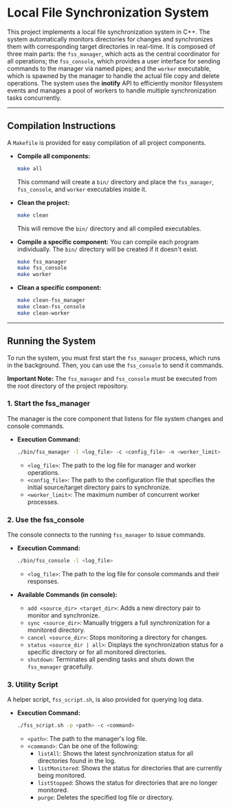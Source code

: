 # Local File Synchronization System

This project implements a local file synchronization system in C++. The system automatically monitors directories for changes and synchronizes them with corresponding target directories in real-time. It is composed of three main parts: the `fss_manager`, which acts as the central coordinator for all operations; the `fss_console`, which provides a user interface for sending commands to the manager via named pipes; and the `worker` executable, which is spawned by the manager to handle the actual file copy and delete operations. The system uses the **inotify** API to efficiently monitor filesystem events and manages a pool of workers to handle multiple synchronization tasks concurrently.

---

## Compilation Instructions

A `Makefile` is provided for easy compilation of all project components.

* **Compile all components:**
    ```bash
    make all
    ```
    This command will create a `bin/` directory and place the `fss_manager`, `fss_console`, and `worker` executables inside it.

* **Clean the project:**
    ```bash
    make clean
    ```
    This will remove the `bin/` directory and all compiled executables.

* **Compile a specific component:**
    You can compile each program individually. The `bin/` directory will be created if it doesn't exist.
    ```bash
    make fss_manager
    make fss_console
    make worker
    ```

* **Clean a specific component:**
    ```bash
    make clean-fss_manager
    make clean-fss_console
    make clean-worker
    ```

---

## Running the System

To run the system, you must first start the `fss_manager` process, which runs in the background. Then, you can use the `fss_console` to send it commands.

**Important Note:** The `fss_manager` and `fss_console` must be executed from the root directory of the project repository.

### 1. Start the fss_manager

The manager is the core component that listens for file system changes and console commands.

* **Execution Command:**
    ```bash
    ./bin/fss_manager -l <log_file> -c <config_file> -n <worker_limit>
    ```
    * `<log_file>`: The path to the log file for manager and worker operations.
    * `<config_file>`: The path to the configuration file that specifies the initial source/target directory pairs to synchronize.
    * `<worker_limit>`: The maximum number of concurrent worker processes.

### 2. Use the fss_console

The console connects to the running `fss_manager` to issue commands.

* **Execution Command:**
    ```bash
    ./bin/fss_console -l <log_file>
    ```
    * `<log_file>`: The path to the log file for console commands and their responses.

* **Available Commands (in console):**
    * `add <source_dir> <target_dir>`: Adds a new directory pair to monitor and synchronize.
    * `sync <source_dir>`: Manually triggers a full synchronization for a monitored directory.
    * `cancel <source_dir>`: Stops monitoring a directory for changes.
    * `status <source_dir | all>`: Displays the synchronization status for a specific directory or for all monitored directories.
    * `shutdown`: Terminates all pending tasks and shuts down the `fss_manager` gracefully.

### 3. Utility Script

A helper script, `fss_script.sh`, is also provided for querying log data.

* **Execution Command:**
    ```bash
    ./fss_script.sh -p <path> -c <command>
    ```
    * `<path>`: The path to the manager's log file.
    * `<command>`: Can be one of the following:
        * `listAll`: Shows the latest synchronization status for all directories found in the log.
        * `listMonitored`: Shows the status for directories that are currently being monitored.
        * `listStopped`: Shows the status for directories that are no longer monitored.
        * `purge`: Deletes the specified log file or directory.
